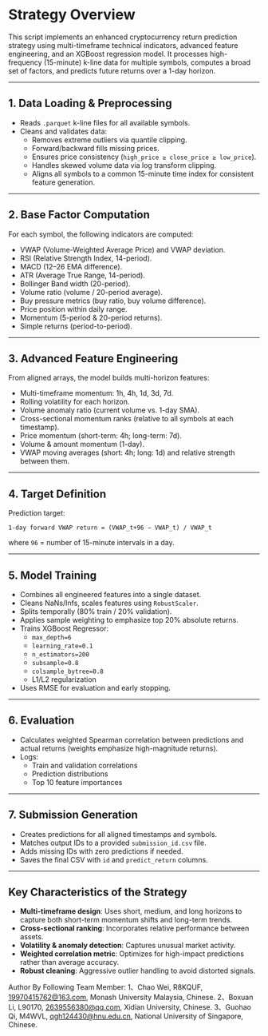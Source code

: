 # Strategy Overview

This script implements an enhanced cryptocurrency return prediction strategy using 
multi-timeframe technical indicators, advanced feature engineering, and an XGBoost 
regression model. It processes high-frequency (15-minute) k-line data for multiple 
symbols, computes a broad set of factors, and predicts future returns over a 1-day horizon.

---------------------------------------------------------------------------------------------

## 1. Data Loading & Preprocessing

- Reads `.parquet` k-line files for all available symbols.
- Cleans and validates data:
  - Removes extreme outliers via quantile clipping.
  - Forward/backward fills missing prices.
  - Ensures price consistency (`high_price ≥ close_price ≥ low_price`).
  - Handles skewed volume data via log transform clipping.
  - Aligns all symbols to a common 15-minute time index for consistent feature generation.

----------------------------------------------------------------------------------------------

## 2. Base Factor Computation

For each symbol, the following indicators are computed:

- VWAP (Volume-Weighted Average Price) and VWAP deviation.
- RSI (Relative Strength Index, 14-period).
- MACD (12–26 EMA difference).
- ATR (Average True Range, 14-period).
- Bollinger Band width (20-period).
- Volume ratio (volume / 20-period average).
- Buy pressure metrics (buy ratio, buy volume difference).
- Price position within daily range.
- Momentum (5-period & 20-period returns).
- Simple returns (period-to-period).

-----------------------------------------------------------------------------------------------

## 3. Advanced Feature Engineering

From aligned arrays, the model builds multi-horizon features:

- Multi-timeframe momentum: 1h, 4h, 1d, 3d, 7d.
- Rolling volatility for each horizon.
- Volume anomaly ratio (current volume vs. 1-day SMA).
- Cross-sectional momentum ranks (relative to all symbols at each timestamp).
- Price momentum (short-term: 4h; long-term: 7d).
- Volume & amount momentum (1-day).
- VWAP moving averages (short: 4h; long: 1d) and relative strength between them.

------------------------------------------------------------------------------------------------

## 4. Target Definition

Prediction target:

```
1-day forward VWAP return = (VWAP_t+96 − VWAP_t) / VWAP_t
```
where `96` = number of 15-minute intervals in a day.

--------------------------------------------------------------------------------------------------

## 5. Model Training

- Combines all engineered features into a single dataset.
- Cleans NaNs/Infs, scales features using `RobustScaler`.
- Splits temporally (80% train / 20% validation).
- Applies sample weighting to emphasize top 20% absolute returns.
- Trains XGBoost Regressor:
  - `max_depth=6`
  - `learning_rate=0.1`
  - `n_estimators=200`
  - `subsample=0.8`
  - `colsample_bytree=0.8`
  - L1/L2 regularization
- Uses RMSE for evaluation and early stopping.

-----------------------------------------------------------------------------------------------------

## 6. Evaluation

- Calculates weighted Spearman correlation between predictions and actual returns (weights emphasize high-magnitude returns).
- Logs:
  - Train and validation correlations
  - Prediction distributions
  - Top 10 feature importances

------------------------------------------------------------------------------------------------------

## 7. Submission Generation

- Creates predictions for all aligned timestamps and symbols.
- Matches output IDs to a provided `submission_id.csv` file.
- Adds missing IDs with zero predictions if needed.
- Saves the final CSV with `id` and `predict_return` columns.

------------------------------------------------------------------------------------------------------

## Key Characteristics of the Strategy

- **Multi-timeframe design**: Uses short, medium, and long horizons to capture both short-term momentum shifts and long-term trends.
- **Cross-sectional ranking**: Incorporates relative performance between assets.
- **Volatility & anomaly detection**: Captures unusual market activity.
- **Weighted correlation metric**: Optimizes for high-impact predictions rather than average accuracy.
- **Robust cleaning**: Aggressive outlier handling to avoid distorted signals.


Author By Following Team Member:
1、Chao Wei, R8KQUF, 19970415762@163.com, Monash University Malaysia, Chinese.
2、Boxuan Li, L90170, 2639556380@qq.com, Xidian University, Chinese.
3、Guohao Qi, M4WVL, qgh124430@hnu.edu.cn, National University of Singapore, Chinese.